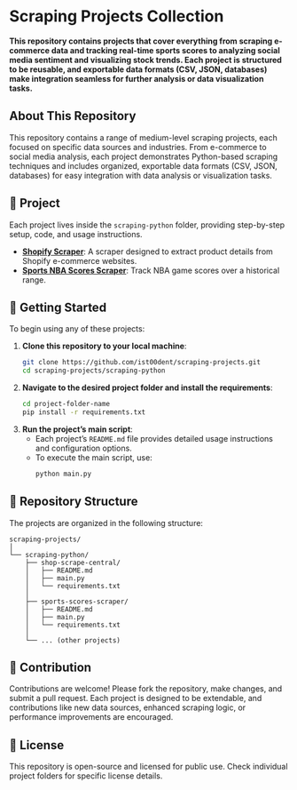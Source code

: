 # Scraping Projects Collection

**This repository contains projects that cover everything from scraping e-commerce data and tracking real-time sports scores to analyzing social media sentiment and visualizing stock trends. Each project is structured to be reusable, and exportable data formats (CSV, JSON, databases) make integration seamless for further analysis or data visualization tasks.**

## About This Repository

This repository contains a range of medium-level scraping projects, each focused on specific data sources and industries. From e-commerce to social media analysis, each project demonstrates Python-based scraping techniques and includes organized, exportable data formats (CSV, JSON, databases) for easy integration with data analysis or visualization tasks.

## 📂 Project

Each project lives inside the `scraping-python` folder, providing step-by-step setup, code, and usage instructions.

- **[Shopify Scraper](scraping-python/shop-scrape-central/README.md)**: A scraper designed to extract product details from Shopify e-commerce websites.
- **[Sports NBA Scores Scraper](scraping-python/sports-scores-scraper/README.md)**: Track NBA game scores over a historical range.

## 🚀 Getting Started

To begin using any of these projects:

1. **Clone this repository to your local machine**:
   ```bash
   git clone https://github.com/ist00dent/scraping-projects.git
   cd scraping-projects/scraping-python
   ```
2. **Navigate to the desired project folder and install the requirements**:
   ```bash
   cd project-folder-name
   pip install -r requirements.txt
   ```
3. **Run the project’s main script**:
   - Each project’s `README.md` file provides detailed usage instructions and configuration options.
   - To execute the main script, use:
     ```bash
     python main.py
     ```

## 📑 Repository Structure

The projects are organized in the following structure:

```plaintext
scraping-projects/
│
└── scraping-python/
    ├── shop-scrape-central/
    │   ├── README.md
    │   ├── main.py
    │   └── requirements.txt
    │
    ├── sports-scores-scraper/
    │   ├── README.md
    │   ├── main.py
    │   └── requirements.txt
    │
    └── ... (other projects)
```

## 🤝 Contribution

Contributions are welcome! Please fork the repository, make changes, and submit a pull request. Each project is designed to be extendable, and contributions like new data sources, enhanced scraping logic, or performance improvements are encouraged.

## 📜 License

This repository is open-source and licensed for public use. Check individual project folders for specific license details.
